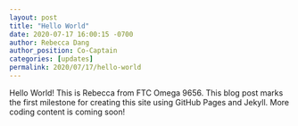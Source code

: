 ```yaml
---
layout: post
title: "Hello World"
date: 2020-07-17 16:00:15 -0700
author: Rebecca Dang
author_position: Co-Captain
categories: [updates]
permalink: 2020/07/17/hello-world
---
```

Hello World! This is Rebecca from FTC Omega 9656. This blog post marks the first milestone for creating this site using GitHub Pages and Jekyll. More coding content is coming soon!
